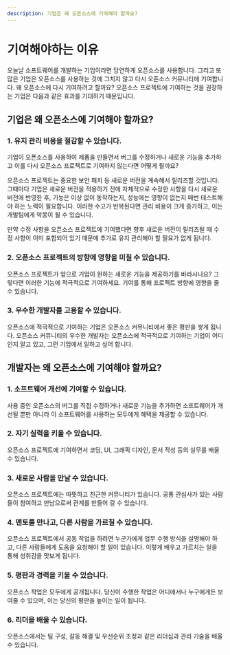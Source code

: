```yaml
---
description: 기업은 왜 오픈소스에 기여해야 할까요?
---
```


# 기여해야하는 이유

오늘날 소프트웨어를 개발하는 기업이라면 당연하게 오픈소스를 사용합니다. 그리고 또 많은 기업은 오픈소스를 사용하는 것에 그치지 않고 다시 오픈소스 커뮤니티에 기여합니다. 왜 오픈소스에 다시 기여하려고 할까요? 오픈소스 프로젝트에 기여하는 것을 권장하는 기업은 다음과 같은 효과를 기대하기 때문입니다. 

## 기업은 왜 오픈소스에 기여해야 할까요?

### 1. 유지 관리 비용을 절감할 수 있습니다. 

기업이 오픈소스를 사용하여 제품을 만들면서 버그를 수정하거나 새로운 기능을 추가하고 이를 다시 오픈소스 프로젝트로 기여하지 않는다면 어떻게 될까요? 

오픈소스 프로젝트는 중요한 보안 패치 등 새로운 버전을 계속해서 릴리즈할 것입니다. 그때마다 기업은 새로운 버전을 적용하기 전에 자체적으로 수정한 사항을 다시 새로운 버전에 반영한 후, 기능은 이상 없이 동작하는지, 성능에는 영향이 없는지 매번 테스트해야 하는 노력이 필요합니다. 이러한 수고가 반복된다면 관리 비용이 크게 증가하고, 이는 개발팀에게 악몽이 될 수 있습니다.

만약 수정 사항을 오픈소스 프로젝트에 기여했다면 향후 새로운 버전이 릴리즈될 때 수정 사항이 이미 포함되어 있기 때문에 추가로 유지 관리해야 할 필요가 없게 됩니다. 

### 2. 오픈소스 프로젝트의 방향에 영향을 미칠 수 있습니다.

오픈소스 프로젝트가 앞으로 기업이 원하는 새로운 기능을 제공하기를 바라시나요? 그렇다면 이러한 기능에 적극적으로 기여하세요. 기여를 통해 프로젝트 방향에 영향을 줄 수 있습니다.

### 3. 우수한 개발자를 고용할 수 있습니다. 

오픈소스에 적극적으로 기여하는 기업은 오픈소스 커뮤니티에서 좋은 평판을 쌓게 됩니다. 오픈소스 커뮤니티의 우수한 개발자는 오픈소스에 적극적으로 기여하는 기업이 어디인지 알고 있고, 그런 기업에서 일하고 싶어 합니다.

## 개발자는 왜 오픈소스에 기여해야 할까요?

### 1. 소프트웨어 개선에 기여할 수 있습니다.

사용 중인 오픈소스의 버그를 직접 수정하거나 새로운 기능을 추가하면 소프트웨어가 개선될 뿐만 아니라 이 소프트웨어를 사용하는 모두에게 혜택을 제공할 수 있습니다.

### 2. 자기 실력을 키울 수 있습니다. 

오픈소스 프로젝트에 기여하면서 코딩, UI, 그래픽 디자인, 문서 작성 등의 실무를  배울 수 있습니다.

### 3. 새로운 사람을 만날 수 있습니다. 

오픈소스 프로젝트에는 따뜻하고 친근한 커뮤니티가 있습니다. 공통 관심사가 있는 사람들이 참여하고 만남으로써 관계를 만들어 갈 수 있습니다.

### 4. 멘토를 만나고, 다른 사람을 가르칠 수 있습니다. 

오픈소스 프로젝트에서 공동 작업을 하려면 누군가에게 업무 수행 방식을 설명해야 하고, 다른 사람들에게 도움을 요청해야 할 일이 있습니다. 이렇게 배우고 가르치는 일을 통해 성취감을 맛보게 됩니다.

### 5. 평판과 경력을 키울 수 있습니다. 

오픈소스 작업은 모두에게 공개됩니다. 당신이 수행한 작업은 어디에서나 누구에게든 보여줄 수 있으며, 이는 당신의 평판을 높이는 일이 됩니다.

### 6. 리더을 배울 수 있습니다. 

오픈소스에서는 팀 구성, 갈등 해결 및 우선순위 조정과 같은 리더십과 관리 기술을 배울 수 있습니다. 

